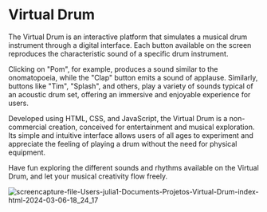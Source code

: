 # Virtual Drum
The Virtual Drum is an interactive platform that simulates a musical drum instrument through a digital interface. Each button available on the screen reproduces the characteristic sound of a specific drum instrument.

Clicking on "Pom", for example, produces a sound similar to the onomatopoeia, while the "Clap" button emits a sound of applause. Similarly, buttons like "Tim", "Splash", and others, play a variety of sounds typical of an acoustic drum set, offering an immersive and enjoyable experience for users.

Developed using HTML, CSS, and JavaScript, the Virtual Drum is a non-commercial creation, conceived for entertainment and musical exploration. Its simple and intuitive interface allows users of all ages to experiment and appreciate the feeling of playing a drum without the need for physical equipment.

Have fun exploring the different sounds and rhythms available on the Virtual Drum, and let your musical creativity flow freely.

![screencapture-file-Users-julia1-Documents-Projetos-Virtual-Drum-index-html-2024-03-06-18_24_17](https://github.com/juliamachad/Virtual_Drum/assets/64756425/5b5e3645-6e94-4763-9752-be73a5392e10)
